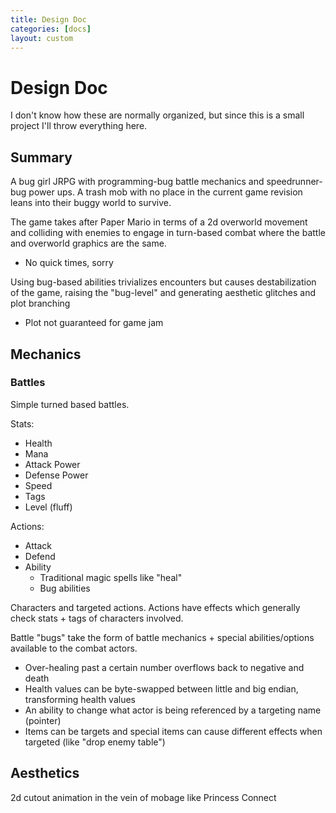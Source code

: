 ```yaml
---
title: Design Doc
categories: [docs]
layout: custom
---
```

# Design Doc

I don't know how these are normally organized, but since this is a small project I'll throw everything here.

## Summary

A bug girl JRPG with programming-bug battle mechanics and speedrunner-bug power ups. 
A trash mob with no place in the current game revision leans into their buggy world to survive.

The game takes after Paper Mario in terms of a 2d overworld movement and colliding with enemies to engage in turn-based combat where the battle and overworld graphics are the same.
- No quick times, sorry

Using bug-based abilities trivializes encounters but causes destabilization of the game, raising the "bug-level" and generating aesthetic glitches and plot branching
- Plot not guaranteed for game jam

## Mechanics

### Battles

Simple turned based battles.

Stats:
- Health
- Mana
- Attack Power
- Defense Power
- Speed
- Tags
- Level (fluff)

Actions:
- Attack
- Defend
- Ability
  - Traditional magic spells like "heal"
  - Bug abilities

Characters and targeted actions. Actions have effects which generally check stats + tags of characters involved.

Battle "bugs" take the form of battle mechanics + special abilities/options available to the combat actors.
- Over-healing past a certain number overflows back to negative and death
- Health values can be byte-swapped between little and big endian, transforming health values
- An ability to change what actor is being referenced by a targeting name (pointer)
- Items can be targets and special items can cause different effects when targeted (like "drop enemy table")


## Aesthetics

2d cutout animation in the vein of mobage like Princess Connect